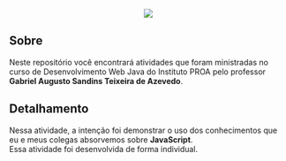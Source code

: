 <p align="center"><img src="https://cdn.discordapp.com/attachments/947910673470480397/995484263329841252/9.png"></p>

## Sobre
<p>Neste repositório você encontrará atividades que foram ministradas no curso de Desenvolvimento Web Java do Instituto PROA pelo professor <b>Gabriel Augusto Sandins Teixeira de Azevedo</b>.</p>

## Detalhamento
<p>Nessa atividade, a intenção foi demonstrar o uso dos conhecimentos que eu e meus colegas absorvemos sobre <b>JavaScript</b>.<br>Essa atividade foi desenvolvida de forma individual.</p>
